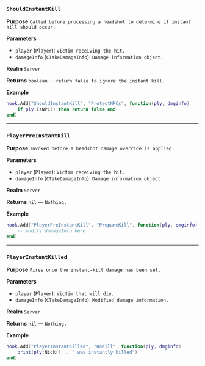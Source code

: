 ### `ShouldInstantKill`

**Purpose**
`Called before processing a headshot to determine if instant kill should occur.`

**Parameters**

* `player` (`Player`): `Victim receiving the hit.`
* `damageInfo` (`CTakeDamageInfo`): `Damage information object.`

**Realm**
`Server`

**Returns**
`boolean` — `return false to ignore the instant kill.`

**Example**

```lua
hook.Add("ShouldInstantKill", "ProtectNPCs", function(ply, dmginfo)
    if ply:IsNPC() then return false end
end)
```

---

### `PlayerPreInstantKill`

**Purpose**
`Invoked before a headshot damage override is applied.`

**Parameters**

* `player` (`Player`): `Victim receiving the hit.`
* `damageInfo` (`CTakeDamageInfo`): `Damage information object.`

**Realm**
`Server`

**Returns**
`nil` — `Nothing.`

**Example**

```lua
hook.Add("PlayerPreInstantKill", "PrepareKill", function(ply, dmginfo)
    -- modify damageInfo here
end)
```

---

### `PlayerInstantKilled`

**Purpose**
`Fires once the instant-kill damage has been set.`

**Parameters**

* `player` (`Player`): `Victim that will die.`
* `damageInfo` (`CTakeDamageInfo`): `Modified damage information.`

**Realm**
`Server`

**Returns**
`nil` — `Nothing.`

**Example**

```lua
hook.Add("PlayerInstantKilled", "OnKill", function(ply, dmginfo)
    print(ply:Nick() .. " was instantly killed")
end)
```
